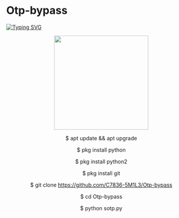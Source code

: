 # Otp-bypass

[![Typing SVG](https://readme-typing-svg.herokuapp.com?color=%23F70000&size=18&lines=Advanced+otp+bypassing+tool!;Don't+use+for+illegal+activities!..;This+tool+only+for+educational+purposes...;Coded+by+cyber+smile+%3A)](https://git.io/typing-svg)


<div align="center">
  <img border-radius: 15px src="https://telegra.ph/file/af6d0967d851f7b8fa77e.jpg" width="250" height="250"/>




$  apt update && apt upgrade

$  pkg install python

$  pkg install python2

$  pkg install git

$  git clone https://github.com/C7836-5M1L3/Otp-bypass

$  cd Otp-bypass

$  python sotp.py
